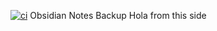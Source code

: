 [![ci](https://github.com/bishal1995/obsNotes/actions/workflows/ci.yml/badge.svg)](https://github.com/bishal1995/obsNotes/actions/workflows/ci.yml)
Obsidian Notes Backup
Hola from this side
